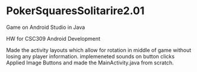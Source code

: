 # PokerSquaresSolitarire2.01
 Game on Android Studio in Java

HW for CSC309 Android Development

Made the activity layouts which allow for rotation in middle of game without losing any player information.
implemeneted sounds on button clicks 
Applied Image Buttons and made the MainActivity.java from scratch. 
